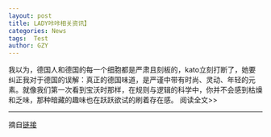 ```yaml
---
layout: post
title: LADY咔咔相关资讯】
categories: News
tags:  Test
author: GZY
---
```


我以为，德国人和德国的每一个细胞都是严肃且刻板的，kato立刻打断了，她要纠正我对于德国的误解：真正的德国味道，是严谨中带有时尚、灵动、年轻的元素。就像我们第一次看到宝沃时那样，在规则与逻辑的科学中，你并不会感到枯燥和乏味，那种暗藏的趣味也在跃跃欲试的刷着存在感。 阅读全文>>

*****

摘自[链接](https://car.auto.ifeng.com/tags/1984543/)